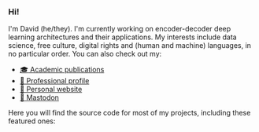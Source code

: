 ### Hi!

I'm David (he/they). I'm currently working on encoder-decoder deep learning architectures and their applications. My interests include data science, free culture, digital rights and (human and machine) languages, in no particular order. You can also check out my:

- [:mortar_board: Academic publications](https://scholar.google.com/citations?user=FRv_MwYAAAAJ&view_op=list_works&sortby=pubdate)
- [:briefcase: Professional profile](https://linkedin.com/in/fdavidcl)
- [:bust_in_silhouette: Personal website](https://deivi.ch)
- <a rel="me nofollow" href="https://toot.cafe/@fdavidcl">:elephant: Mastodon</a>

Here you will find the source code for most of my projects, including these featured ones:

<!--
**fdavidcl/fdavidcl** is a ✨ _special_ ✨ repository because its `README.md` (this file) appears on your GitHub profile.

Here are some ideas to get you started:

- 🔭 I’m currently working on ...
- 🌱 I’m currently learning ...
- 👯 I’m looking to collaborate on ...
- 🤔 I’m looking for help with ...
- 💬 Ask me about ...
- 📫 How to reach me: ...
- 😄 Pronouns: ...
- ⚡ Fun fact: ...
-->
